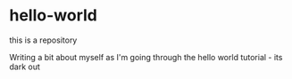 # hello-world
this is a repository

Writing a bit about myself as I'm going through the hello world tutorial - its dark out
